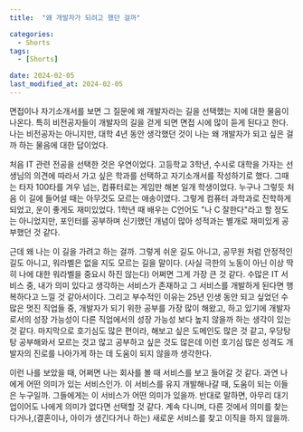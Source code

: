 ```yaml
---
title:  "왜 개발자가 되려고 했던 걸까" 

categories:
  - Shorts
tags:
  - [Shorts]

date: 2024-02-05
last_modified_at: 2024-02-05
---
```



면접이나 자기소개서를 보면 그 질문에 왜 개발자라는 길을 선택했는 지에 대한 물음이 나온다. 특히 비전공자들이 개발자의 길을 걷게 되면 면접 시에 많이 듣게 된다고 한다. 나는 비전공자는 아니지만, 대학 4년 동안 생각했던 것이 나는 왜 개발자가 되고 싶은 걸까 하는 물음에 대한 답이었다. 


처음 IT 관련 전공을 선택한 것은 우연이었다. 고등학교 3학년, 수시로 대학을 가자는 선생님의 의견에 따라서 가고 싶은 학과를 선택하고 자기소개서를 작성하기로 했다. 그때는 타자 100타를 겨우 넘는, 컴퓨터로는 게임만 해본 일개 학생이었다. 누구나 그렇듯 처음 이 길에 들어설 때는 아무것도 모르는 애송이였다. 그렇게 컴퓨터 과학과로 진학하게 되었고, 운이 좋게도 재미있었다. 1학년 때 배우는 C언어도 "나 C 잘한다"라고 할 정도는 아니었지만, 포인터를 공부하며 신기했던 개념이 많아 성적과는 별개로 재미있게 공부했던 것 같다. 


근데 왜 나는 이 길을 가려고 하는 걸까. 그렇게 쉬운 길도 아니고, 공무원 처럼 안정적인 길도 아니고, 워라벨은 없을 지도 모르는 길을 말이다. (사실 극한의 노동이 아닌 이상 딱히 나에 대한 워라벨을 중요시 하진 않는다) 어쩌면 그게 가장 큰 것 같다. 수많은 IT 서비스 중, 내가 의미 있다고 생각하는 서비스가 존재하고 그 서비스를 개발하게 된다면 행복하다고 느낄 것 같아서이다. 그리고 부수적인 이유는 25년 인생 동안 되고 싶었던 수많은 멋진 직업들 중, 개발자가 되기 위한 공부를 가장 많이 해왔고, 하고 있기에 개발자로서의 성장 가능성이 다른 직업에서의 성장 가능성 보다 높지 않을까 하는 생각이 있는 것 같다. 마지막으로 호기심도 많은 편이라, 해보고 싶은 도메인도 많은 것 같고, 우당탕탕 공부해와서 모르는 것고 많고 공부하고 싶은 것도 많은데 이런 호기심 많은 성격도 개발자의 진로를 나아가게 하는 데 도움이 되지 않을까 생각한다. 


이런 나를 보았을 때, 어쩌면 나는 회사를 볼 때 서비스를 보고 들어갈 것 같다. 과연 나에게 어떤 의미가 있는 서비스인가. 이 서비스를 유지 개발해나갈 때, 도움이 되는 이들은 누구일까. 그들에게는 이 서비스가 어떤 의미가 있을까. 반대로 말하면, 아무리 대기업이어도 나에게 의미가 없다면 선택할 것 같다. 계속 다니며, 다른 것에서 의미를 찾는다거나,(결혼이나, 아이가 생긴다거나 하는) 새로운 서비스를 찾고 이직을 하지 않을까.